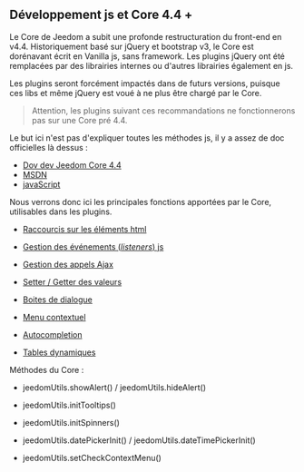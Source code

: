## Développement js et Core 4.4 +

Le Core de Jeedom a subit une profonde restructuration du front-end en v4.4. Historiquement basé sur jQuery et bootstrap v3, le Core est dorénavant écrit en Vanilla js, sans framework. Les plugins jQuery ont été remplacées par des librairies internes ou d'autres librairies également en js.

Les plugins seront forcément impactés dans de futurs versions, puisque ces libs et même jQuery est voué à ne plus être chargé par le Core.

> Attention, les plugins suivant ces recommandations ne fonctionnerons pas sur une Core pré 4.4.

Le but ici n'est pas d'expliquer toutes les méthodes js, il y a assez de doc officielles là dessus :

- [Dov dev Jeedom Core 4.4](/fr_FR/dev/core4.4)
- [MSDN](https://developer.mozilla.org/en-US/docs/Web/JavaScript)
- [javaScript](https://devdocs.io/javascript/)


Nous verrons donc ici les principales fonctions apportées par le Core, utilisables dans les plugins.

- [Raccourcis sur les éléments html](/fr_FR/dev/corejs/shortcuts)
- [Gestion des événements (*listeners*) js](/fr_FR/dev/corejs/events)
- [Gestion des appels Ajax](/fr_FR/dev/corejs/ajax)
- [Setter / Getter des valeurs](/fr_FR/dev/corejs/jeevalue)

- [Boites de dialogue]()
- [Menu contextuel]()
- [Autocompletion]()
- [Tables dynamiques]()

Méthodes du Core :

- jeedomUtils.showAlert() / jeedomUtils.hideAlert()

- jeedomUtils.initTooltips()

- jeedomUtils.initSpinners()

- jeedomUtils.datePickerInit() / jeedomUtils.dateTimePickerInit()

- jeedomUtils.setCheckContextMenu()

